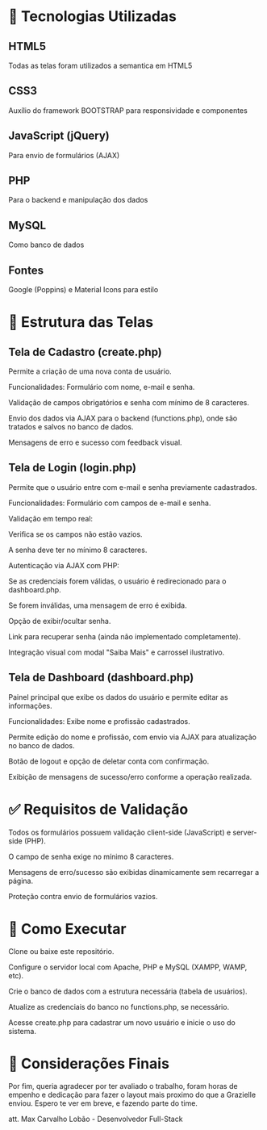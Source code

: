 # 🔧 Tecnologias Utilizadas
## HTML5
Todas as telas foram utilizados a semantica em HTML5

## CSS3 
Auxílio do framework BOOTSTRAP para responsividade e componentes

## JavaScript (jQuery)
Para envio de formulários (AJAX)

## PHP 
Para o backend e manipulação dos dados

## MySQL
Como banco de dados

## Fontes 
Google (Poppins) e Material Icons para estilo

# 📄 Estrutura das Telas
## Tela de Cadastro (create.php)
Permite a criação de uma nova conta de usuário.

Funcionalidades:
Formulário com nome, e-mail e senha.

Validação de campos obrigatórios e senha com mínimo de 8 caracteres.

Envio dos dados via AJAX para o backend (functions.php), onde são tratados e salvos no banco de dados.

Mensagens de erro e sucesso com feedback visual.

## Tela de Login (login.php)
Permite que o usuário entre com e-mail e senha previamente cadastrados.

Funcionalidades:
Formulário com campos de e-mail e senha.

Validação em tempo real:

Verifica se os campos não estão vazios.

A senha deve ter no mínimo 8 caracteres.

Autenticação via AJAX com PHP:

Se as credenciais forem válidas, o usuário é redirecionado para o dashboard.php.

Se forem inválidas, uma mensagem de erro é exibida.

Opção de exibir/ocultar senha.

Link para recuperar senha (ainda não implementado completamente).

Integração visual com modal "Saiba Mais" e carrossel ilustrativo.

## Tela de Dashboard (dashboard.php)
Painel principal que exibe os dados do usuário e permite editar as informações.

Funcionalidades:
Exibe nome e profissão cadastrados.

Permite edição do nome e profissão, com envio via AJAX para atualização no banco de dados.

Botão de logout e opção de deletar conta com confirmação.

Exibição de mensagens de sucesso/erro conforme a operação realizada.


# ✅ Requisitos de Validação
Todos os formulários possuem validação client-side (JavaScript) e server-side (PHP).

O campo de senha exige no mínimo 8 caracteres.

Mensagens de erro/sucesso são exibidas dinamicamente sem recarregar a página.

Proteção contra envio de formulários vazios.

# 🚀 Como Executar
Clone ou baixe este repositório.

Configure o servidor local com Apache, PHP e MySQL (XAMPP, WAMP, etc).

Crie o banco de dados com a estrutura necessária (tabela de usuários).

Atualize as credenciais do banco no functions.php, se necessário.

Acesse create.php para cadastrar um novo usuário e inicie o uso do sistema.

# 🧩 Considerações Finais

Por fim, queria agradecer por ter avaliado o trabalho, foram horas de empenho e dedicação para fazer o layout mais proximo do que a Grazielle enviou. Espero te ver em breve, e fazendo parte do time. 

att. Max Carvalho Lobão - Desenvolvedor Full-Stack
